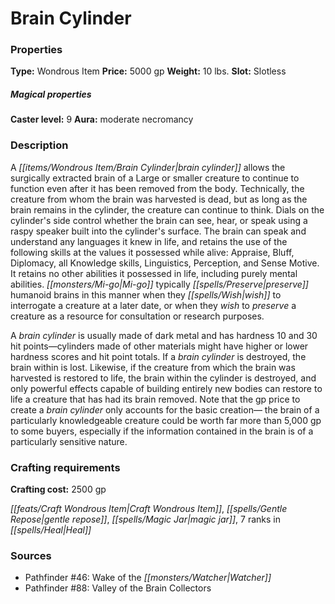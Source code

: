 ﻿---
Title: "Brain Cylinder"
Type: "Wondrous Item"
Price: "5000 gp"
Weight: "10 lbs."
Slot: "Slotless"
Caster level: "9"
Aura: "moderate necromancy"
Description: |
  "A brain cylinder allows the surgically extracted brain of a Large or smaller creature to continue to function even after it has been removed from the body. Technically, the creature from whom the brain was harvested is dead, but as long as the brain remains in the cylinder, the creature can continue to think. Dials on the cylinder's side control whether the brain can see, hear, or speak using a raspy speaker built into the cylinder's surface. The brain can speak and understand any languages it knew in life, and retains the use of the following skills at the values it possessed while alive: Appraise, Bluff, Diplomacy, all Knowledge skills, Linguistics, Perception, and Sense Motive. It retains no other abilities it possessed in life, including purely mental abilities. Mi-go typically preserve humanoid brains in this manner when they wish to interrogate a creature at a later date, or when they wish to preserve a creature as a resource for consultation or research purposes.
  A brain cylinder is usually made of dark metal and has hardness 10 and 30 hit points—cylinders made of other materials might have higher or lower hardness scores and hit point totals. If a brain cylinder is destroyed, the brain within is lost. Likewise, if the creature from which the brain was harvested is restored to life, the brain within the cylinder is destroyed, and only powerful effects capable of building entirely new bodies can restore to life a creature that has had its brain removed. Note that the gp price to create a brain cylinder only accounts for the basic creation— the brain of a particularly knowledgeable creature could be worth far more than 5,000 gp to some buyers, especially if the information contained in the brain is of a particularly sensitive nature."
Crafting cost: "2500 gp"
Sources: "['Pathfinder #46: Wake of the Watcher', 'Pathfinder #88: Valley of the Brain Collectors']"
---

# Brain Cylinder

### Properties

**Type:** Wondrous Item **Price:** 5000 gp **Weight:** 10 lbs. **Slot:** Slotless

##### Magical properties

**Caster level:** 9 **Aura:** moderate necromancy

### Description

A _[[items/Wondrous Item/Brain Cylinder|brain cylinder]]_ allows the surgically extracted brain of a Large or smaller creature to continue to function even after it has been removed from the body. Technically, the creature from whom the brain was harvested is dead, but as long as the brain remains in the cylinder, the creature can continue to think. Dials on the cylinder's side control whether the brain can see, hear, or speak using a raspy speaker built into the cylinder's surface. The brain can speak and understand any languages it knew in life, and retains the use of the following skills at the values it possessed while alive: Appraise, Bluff, Diplomacy, all Knowledge skills, Linguistics, Perception, and Sense Motive. It retains no other abilities it possessed in life, including purely mental abilities. _[[monsters/Mi-go|Mi-go]]_ typically _[[spells/Preserve|preserve]]_ humanoid brains in this manner when they _[[spells/Wish|wish]]_ to interrogate a creature at a later date, or when they _wish_ to _preserve_ a creature as a resource for consultation or research purposes.

A _brain cylinder_ is usually made of dark metal and has hardness 10 and 30 hit points—cylinders made of other materials might have higher or lower hardness scores and hit point totals. If a _brain cylinder_ is destroyed, the brain within is lost. Likewise, if the creature from which the brain was harvested is restored to life, the brain within the cylinder is destroyed, and only powerful effects capable of building entirely new bodies can restore to life a creature that has had its brain removed. Note that the gp price to create a _brain cylinder_ only accounts for the basic creation— the brain of a particularly knowledgeable creature could be worth far more than 5,000 gp to some buyers, especially if the information contained in the brain is of a particularly sensitive nature.

### Crafting requirements

**Crafting cost:** 2500 gp

_[[feats/Craft Wondrous Item|Craft Wondrous Item]]_, _[[spells/Gentle Repose|gentle repose]]_, _[[spells/Magic Jar|magic jar]]_, 7 ranks in _[[spells/Heal|Heal]]_

### Sources

* Pathfinder #46: Wake of the _[[monsters/Watcher|Watcher]]_
* Pathfinder #88: Valley of the Brain Collectors